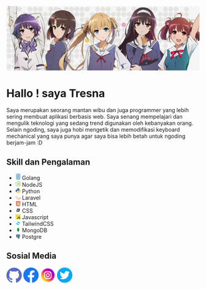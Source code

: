 ![](https://github.com/salamanderman234/salamanderman234/blob/main/banner-final.jpg)
# Hallo ! saya Tresna

Saya merupakan seorang mantan wibu dan juga programmer yang lebih sering membuat aplikasi berbasis web. Saya senang mempelajari dan mengulik teknologi yang sedang trend digunakan oleh kebanyakan orang. Selain ngoding, saya juga hobi mengetik dan memodifikasi keyboard mechanical yang saya punya agar saya bisa lebih betah untuk ngoding berjam-jam :D

## Skill dan Pengalaman
* <img src="https://github.com/salamanderman234/salamanderman234/blob/main/gopher.png" width='13'> Golang
* <img src="https://github.com/salamanderman234/salamanderman234/blob/main/nodejs.png" width='13'> NodeJS
* <img src="https://github.com/salamanderman234/salamanderman234/blob/main/python.png" width='13'> Python
* <img src="https://github.com/salamanderman234/salamanderman234/blob/main/laravel.png" width='13'> Laravel
* <img src="https://github.com/salamanderman234/salamanderman234/blob/main/html5.png" width='13'> HTML
* <img src="https://github.com/salamanderman234/salamanderman234/blob/main/css3.png" width='13'> CSS
* <img src="https://github.com/salamanderman234/salamanderman234/blob/main/javascript.png" width='13'> Javascript
* <img src="https://github.com/salamanderman234/salamanderman234/blob/main/tailwindcss.png" width='13'> TailwindCSS
* <img src="https://github.com/salamanderman234/salamanderman234/blob/main/mongo_db.png" width='13'> MongoDB
* <img src="https://github.com/salamanderman234/salamanderman234/blob/main/postgresql.png" width='13'> Postgre

## Sosial Media
[<img src='https://github.com/salamanderman234/salamanderman234/blob/main/github.png' alt='github' height='40'>](https://github.com/salamanderman234)  [<img src='https://github.com/salamanderman234/salamanderman234/blob/main/facebook.png' alt='facebook' height='40'>](https://www.facebook.com/tresna.saputra.75)  [<img src='https://github.com/salamanderman234/salamanderman234/blob/main/instagram.png' alt='instagram' height='40'>](https://www.instagram.com/tresnasaputra9/)  [<img src='https://github.com/salamanderman234/salamanderman234/blob/main/twitter.png' alt='twitter' height='40'>](https://twitter.com/tresnasaputra23)  


